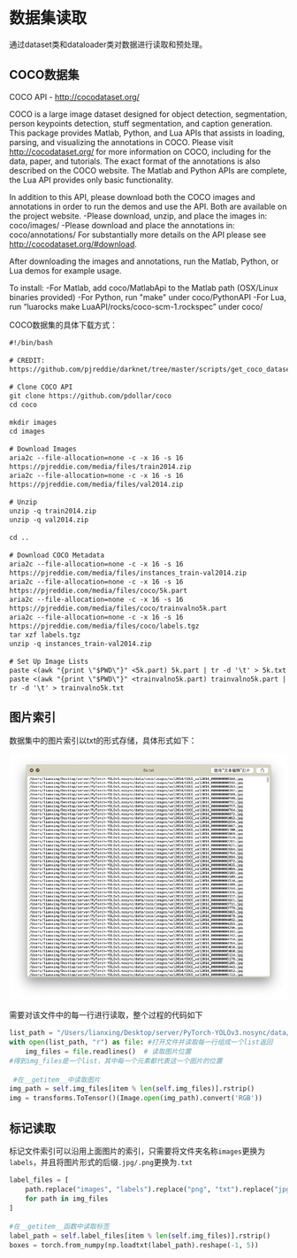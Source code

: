 # 数据集读取

通过dataset类和dataloader类对数据进行读取和预处理。

## COCO数据集

COCO API - http://cocodataset.org/

COCO is a large image dataset designed for object detection, segmentation, person keypoints detection, stuff segmentation, and caption generation. This package provides Matlab, Python, and Lua APIs that assists in loading, parsing, and visualizing the annotations in COCO. Please visit http://cocodataset.org/ for more information on COCO, including for the data, paper, and tutorials. The exact format of the annotations is also described on the COCO website. The Matlab and Python APIs are complete, the Lua API provides only basic functionality.

In addition to this API, please download both the COCO images and annotations in order to run the demos and use the API. Both are available on the project website.
-Please download, unzip, and place the images in: coco/images/
-Please download and place the annotations in: coco/annotations/
For substantially more details on the API please see http://cocodataset.org/#download.

After downloading the images and annotations, run the Matlab, Python, or Lua demos for example usage.

To install:
-For Matlab, add coco/MatlabApi to the Matlab path (OSX/Linux binaries provided)
-For Python, run "make" under coco/PythonAPI
-For Lua, run “luarocks make LuaAPI/rocks/coco-scm-1.rockspec” under coco/

COCO数据集的具体下载方式：

```shell
#!/bin/bash

# CREDIT: https://github.com/pjreddie/darknet/tree/master/scripts/get_coco_dataset.sh

# Clone COCO API
git clone https://github.com/pdollar/coco
cd coco

mkdir images
cd images

# Download Images
aria2c --file-allocation=none -c -x 16 -s 16 https://pjreddie.com/media/files/train2014.zip
aria2c --file-allocation=none -c -x 16 -s 16 https://pjreddie.com/media/files/val2014.zip

# Unzip
unzip -q train2014.zip
unzip -q val2014.zip

cd ..

# Download COCO Metadata
aria2c --file-allocation=none -c -x 16 -s 16 https://pjreddie.com/media/files/instances_train-val2014.zip
aria2c --file-allocation=none -c -x 16 -s 16 https://pjreddie.com/media/files/coco/5k.part
aria2c --file-allocation=none -c -x 16 -s 16 https://pjreddie.com/media/files/coco/trainvalno5k.part
aria2c --file-allocation=none -c -x 16 -s 16 https://pjreddie.com/media/files/coco/labels.tgz
tar xzf labels.tgz
unzip -q instances_train-val2014.zip

# Set Up Image Lists
paste <(awk "{print \"$PWD\"}" <5k.part) 5k.part | tr -d '\t' > 5k.txt
paste <(awk "{print \"$PWD\"}" <trainvalno5k.part) trainvalno5k.part | tr -d '\t' > trainvalno5k.txt

```



## 图片索引

数据集中的图片索引以txt的形式存储，具体形式如下：

![image-20210217141652974](image-20210217141652974.png)

需要对该文件中的每一行进行读取，整个过程的代码如下

```python
list_path = "/Users/lianxing/Desktop/server/PyTorch-YOLOv3.nosync/data/coco/trainvalno5k.txt" #读取存储图片位置的txt文件
with open(list_path, "r") as file: #打开文件并读取每一行组成一个list返回
    img_files = file.readlines()  # 读取图片位置
#得到img_files是一个list，其中每一个元素都代表这一个图片的位置
    
 #在__getitem__中读取图片
img_path = self.img_files[item % len(self.img_files)].rstrip()
img = transforms.ToTensor()(Image.open(img_path).convert('RGB'))
```

## 标记读取

标记文件索引可以沿用上面图片的索引，只需要将文件夹名称```images```更换为```labels```，并且将图片形式的后缀```.jpg/.png```更换为```.txt```

```python
label_files = [
    path.replace("images", "labels").replace("png", "txt").replace("jpg", "txt")
    for path in img_files
]

#在__getitem__函数中读取标签
label_path = self.label_files[item % len(self.img_files)].rstrip()
boxes = torch.from_numpy(np.loadtxt(label_path).reshape(-1, 5))
```





